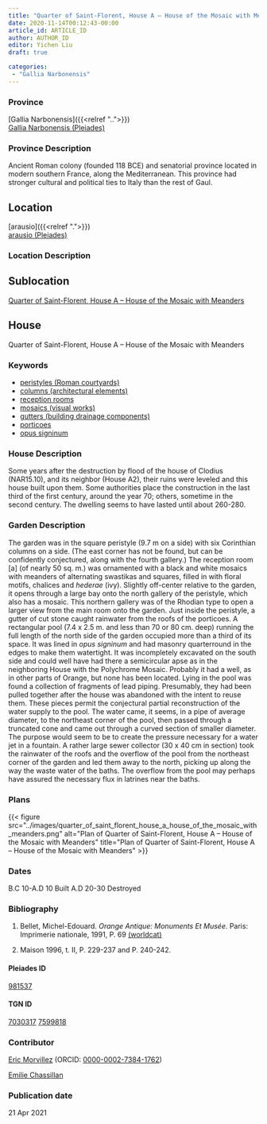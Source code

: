 ```yaml
---
title: "Quarter of Saint-Florent, House A – House of the Mosaic with Meanders"
date: 2020-11-14T00:12:43-00:00
article_id: ARTICLE_ID
author: AUTHOR_ID
editor: Yichen Liu
draft: true

categories:
 - "Gallia Narbonensis"
---
```


### Province

[Gallia Narbonensis]({{<relref "..">}}) \
[Gallia Narbonensis (Pleiades)](https://pleiades.stoa.org/places/981537)

### Province Description

Ancient Roman colony (founded 118 BCE) and senatorial province located in modern southern France, along the Mediterranean. This province had stronger cultural and political ties to Italy than the rest of Gaul.

## Location

[arausio]({{<relref ".">}}) \
[arausio (Pleiades)](https://pleiades.stoa.org/places/148054)

### Location Description

<!--### Location Description-->

<!-- LEAVE THIS BLANK FOR NOW -->

## Sublocation

[Quarter of Saint-Florent, House A – House of the Mosaic with Meanders](#)

<!--### Sublocation Description-->

<!-- DESCRIPTION -->

## House

Quarter of Saint-Florent, House A – House of the Mosaic with Meanders



### Keywords

- [peristyles (Roman courtyards)](http://vocab.getty.edu/page/aat/300004029)
- [columns (architectural elements)](http://vocab.getty.edu/page/aat/300001571)
- [reception rooms](http://vocab.getty.edu/page/aat/300077176)
- [mosaics (visual works)](http://vocab.getty.edu/page/aat/300015342)
- [gutters (building drainage components)](http://vocab.getty.edu/page/aat/300052565)
- [porticoes](http://vocab.getty.edu/page/aat/300004145)
- [opus signinum](http://vocab.getty.edu/page/aat/300379969)


### House Description

Some years after the destruction by flood of the house of Clodius (NAR15.10), and its neighbor (House A2), their ruins were leveled and this house built upon them. Some authorities place the construction in the last third of the first century, around the year 70; others, sometime in the second century. The dwelling seems to have lasted until about 260-280.


### Garden Description

The garden was in the square peristyle (9.7 m on a side) with six Corinthian columns on a side. (The east corner has not be found, but can be confidently conjectured, along with the fourth gallery.) The reception room [a] (of nearly 50 sq. m.) was ornamented with a black and white mosaics with meanders of alternating swastikas and squares, filled in with floral motifs, chalices and *hederae* (ivy). Slightly off-center relative to the garden, it opens through a large bay onto the north gallery of the peristyle, which also has a mosaic. This northern gallery was of the Rhodian type to open a larger view from the main room onto the garden. Just inside the peristyle, a gutter of cut stone caught rainwater from the roofs of the porticoes.
A rectangular pool (7.4 x 2.5 m. and less than 70 or 80 cm. deep) running the full length of the north side of the garden occupied more than a third of its space. It was lined in *opus signinum* and had masonry quarterround in the edges to make them watertight. It was incompletely excavated on the south side and could well have had there a semicircular apse as in the neighboring House with the Polychrome Mosaic. Probably it had a well, as in other parts of Orange, but none has been located.
Lying in the pool was found a collection of fragments of lead piping. Presumably, they had been pulled together after the house was abandoned with the intent to reuse them. These pieces permit the conjectural partial reconstruction of the water supply to the pool. The water came, it seems, in a pipe of average diameter, to the northeast corner of the pool, then passed through a truncated cone and came out through a curved section of smaller diameter. The purpose would seem to be to create the pressure necessary for a water jet in a fountain.
A rather large sewer collector (30 x 40 cm in section) took the rainwater of the roofs and the overflow of the pool from the northeast corner of the garden and led them away to the north, picking up along the way the waste water of the baths. The overflow from the pool may perhaps have assured the necessary flux in latrines near the baths.





### Plans


{{< figure src="../images/quarter_of_saint_florent_house_a_house_of_the_mosaic_with_meanders.png" alt="Plan of Quarter of Saint-Florent, House A – House of the Mosaic with Meanders" title="Plan of Quarter of Saint-Florent, House A – House of the Mosaic with Meanders" >}}


### Dates
B.C 10-A.D 10 Built
A.D 20-30 Destroyed





### Bibliography

1. Bellet, Michel-Edouard. *Orange Antique: Monuments Et Musée*. Paris: Imprimerie nationale, 1991, P. 69 [(worldcat)](http://www.worldcat.org/oclc/24832885)

2. Maison 1996,  t. II, P. 229-237 and  P. 240-242.

#### Pleiades ID

[981537](https://pleiades.stoa.org/places/981537)

#### TGN ID

[7030317](http://vocab.getty.edu/page/tgn/7030317)
[7599818](http://vocab.getty.edu/page/tgn/7599818)

### Contributor

[Eric Morvillez](link) (ORCID: [0000-0002-7384-1762](https://orcid.org/0000-0002-7384-1762))

[Emilie Chassillan](link)
### Publication date


21 Apr 2021

<!--### Related articles-->

<!-- Links to other related articles. Leave blank for now -->